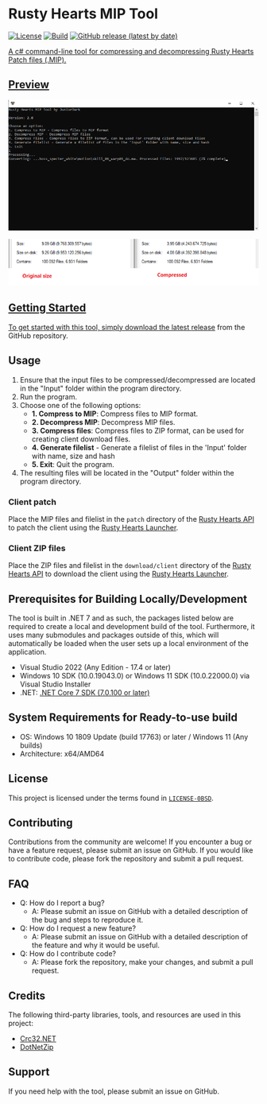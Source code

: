 # Rusty Hearts MIP Tool
[![License](https://img.shields.io/github/license/JuniorDark/RustyHearts-MIPTool?color=green)](LICENSE)
[![Build](https://github.com/JuniorDark/RustyHearts-MIPTool/actions/workflows/build.yml/badge.svg)](https://github.com/JuniorDark/RustyHearts-MIPTool/actions/workflows/build.yml)
[![GitHub release (latest by date)](https://img.shields.io/github/v/release/JuniorDark/RustyHearts-MIPTool)](https://github.com/JuniorDark/RustyHearts-MIPTool/releases/latest) <a href="https://github.com/JuniorDark/RustyHearts-MIPTool/releases">

A c# command-line tool for compressing and decompressing Rusty Hearts Patch files (.MIP).

## Preview
![image](preview.png)
   
![image](size.png)

## Getting Started
To get started with this tool, simply download the latest [release](https://github.com/JuniorDark/RustyHearts-MIPTool/releases/latest) from the GitHub repository. 

## Usage
1. Ensure that the input files to be compressed/decompressed are located in the "Input" folder within the program directory.
2. Run the program.
3. Choose one of the following options:
   - **1. Compress to MIP**: Compress files to MIP format.
   - **2. Decompress MIP**:  Decompress MIP files.
   - **3. Compress files**: Compress files to ZIP format, can be used for creating client download files.
   - **4. Generate filelist** - Generate a filelist of files in the 'Input' folder with name, size and hash
   - **5. Exit**: Quit the program.
4. The resulting files will be located in the "Output" folder within the program directory.

### Client patch
Place the MIP files and filelist in the `patch` directory of the [Rusty Hearts API](https://github.com/JuniorDark/RustyHearts-API) to patch the client using the [Rusty Hearts Launcher](https://github.com/JuniorDark/RustyHearts-Launcher).

### Client ZIP files
Place the ZIP files and filelist in the `download/client` directory of the [Rusty Hearts API](https://github.com/JuniorDark/RustyHearts-API) to download the client using the [Rusty Hearts Launcher](https://github.com/JuniorDark/RustyHearts-Launcher).

## Prerequisites for Building Locally/Development
The tool is built in .NET 7 and as such, the packages listed below are required to create a local and development build of the tool. Furthermore, it uses many submodules and packages outside of this, which will automatically be loaded when the user sets up a local environment of the application.
* Visual Studio 2022 (Any Edition - 17.4 or later)
* Windows 10 SDK (10.0.19043.0) or Windows 11 SDK (10.0.22000.0) via Visual Studio Installer
* .NET: [.NET Core 7 SDK (7.0.100 or later)](https://dotnet.microsoft.com/en-us/download/dotnet/7.0)

## System Requirements for Ready-to-use build
* OS: Windows 10 1809 Update (build 17763) or later / Windows 11 (Any builds)
* Architecture: x64/AMD64

## License
This project is licensed under the terms found in [`LICENSE-0BSD`](LICENSE).

## Contributing
Contributions from the community are welcome! If you encounter a bug or have a feature request, please submit an issue on GitHub. If you would like to contribute code, please fork the repository and submit a pull request.

## FAQ
* Q: How do I report a bug?
  * A: Please submit an issue on GitHub with a detailed description of the bug and steps to reproduce it.
* Q: How do I request a new feature?
  * A: Please submit an issue on GitHub with a detailed description of the feature and why it would be useful.
* Q: How do I contribute code?
  * A: Please fork the repository, make your changes, and submit a pull request.

## Credits
The following third-party libraries, tools, and resources are used in this project:
* [Crc32.NET](https://www.nuget.org/packages/Crc32.NET)
* [DotNetZip](https://www.nuget.org/packages/DotNetZip)

## Support
If you need help with the tool, please submit an issue on GitHub.
